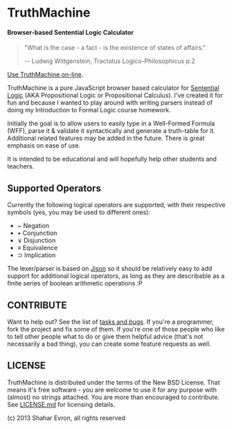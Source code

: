 TruthMachine
==========================================================
####    Browser-based Sentential Logic Calculator     ####

>  "What is the case - a fact - is the existence of states of affairs."
>
>  -- Ludwig Wittgenstein, Tractatus Logico-Philosophicus p.2

[Use TruthMachine on-line](http://truthmachine.arr.gr/).

TruthMachine is a pure JavaScript browser based calculator for
[Sentential Logic](http://www.iep.utm.edu/prop-log/) (AKA Propositional Logic
or Propositional Calculus). I've created it for fun and because I wanted to
play around with writing parsers instead of doing my Introduction to Formal
Logic course homework.

Initially the goal is to allow users to easily type in a Well-Formed Formula
(WFF), parse it & validate it syntactically and generate a truth-table for
it. Additional related features may be added in the future. There is great
emphasis on ease of use.

It is intended to be educational and will hopefully help other students and
teachers.


Supported Operators
-------------------
Currently the following logical operators are supported, with their respective
symbols (yes, you may be used to different ones):

 - ~ Negation
 - • Conjunction
 - ∨ Disjunction
 - ≡ Equivalence
 - ⊃ Implication

The lexer/parser is based on [Jison](http://zaach.github.io/jison/) so it
should be relatively easy to add support for additional logical operators, as
long as they are describable as a finite series of boolean arithmetic operations :P


CONTRIBUTE
----------
Want to help out? See the list of [tasks and bugs](https://github.com/shevron/truthmachine/issues).
If you're a programmer, fork the project and fix some of them. If you're one of those
people who like to tell other people what to do or give them helpful advice (that's
not necessarily a bad thing), you can create some feature requests as well.


LICENSE
-------
TruthMachine is distributed under the terms of the New BSD License. That means
it's free software - you are welcome to use it for any purpose with (almost) no
strings attached. You are more than encouraged to contribute. See
[LICENSE.md](https://github.com/shevron/truthmachine/blob/master/LICENSE.md)
for licensing details.

 (c) 2013 Shahar Evron, all rights reserved

